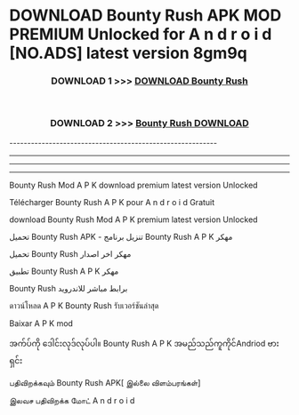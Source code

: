 # DOWNLOAD Bounty Rush  APK MOD PREMIUM Unlocked for A n d r o i d [NO.ADS] latest version 8gm9q 



<div align="center">

<h3>DOWNLOAD 1 >>> <a href="https://getmod2.web.app/?judul=Bounty Rush ">DOWNLOAD Bounty Rush </a></h3><br>

<h3>DOWNLOAD 2 >>> <a href="https://getmod2.web.app/?judul=Bounty Rush ">Bounty Rush  DOWNLOAD </a></h3>

</div>
----------------------------------------------------------

----------------------------------------------------------

----------------------------------------------------------

----------------------------------------------------------

Bounty Rush  Mod A P K download premium latest version Unlocked

Télécharger Bounty Rush  A P K pour A n d r o i d Gratuit

download Bounty Rush  Mod A P K premium latest version Unlocked

تحميل Bounty Rush  APK - تنزيل برنامج Bounty Rush  A P K مهكر

تحميل Bounty Rush  مهكر اخر اصدار

تطبيق Bounty Rush  A P K مهكر

Bounty Rush  برابط مباشر للاندرويد

ดาวน์โหลด A P K Bounty Rush  รับเวอร์ชันล่าสุด

Baixar A P K mod

အက်ပ်ကို ဒေါင်းလုဒ်လုပ်ပါ။ Bounty Rush  A P K အမည်သည်ကူကိုင်Andriod ဗားရှင်း

பதிவிறக்கவும் Bounty Rush  APK[ இல்லை விளம்பரங்கள்] 
 
இலவச பதிவிறக்க மோட் A n d r o i d



